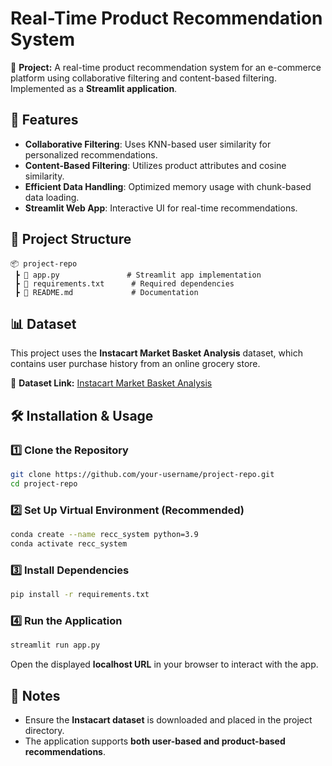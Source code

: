 # **Real-Time Product Recommendation System**  

📌 **Project:** A real-time product recommendation system for an e-commerce platform using collaborative filtering and content-based filtering. Implemented as a **Streamlit application**.  

## **🚀 Features**
- **Collaborative Filtering**: Uses KNN-based user similarity for personalized recommendations.  
- **Content-Based Filtering**: Utilizes product attributes and cosine similarity.  
- **Efficient Data Handling**: Optimized memory usage with chunk-based data loading.  
- **Streamlit Web App**: Interactive UI for real-time recommendations.  

## **📂 Project Structure**
```
📦 project-repo
 ┣ 📜 app.py               # Streamlit app implementation
 ┣ 📜 requirements.txt      # Required dependencies
 ┣ 📜 README.md             # Documentation
```

## **📊 Dataset**
This project uses the **Instacart Market Basket Analysis** dataset, which contains user purchase history from an online grocery store.  

🔗 **Dataset Link:** [Instacart Market Basket Analysis](https://www.kaggle.com/c/instacart-market-basket-analysis/data)  

## **🛠️ Installation & Usage**
### **1️⃣ Clone the Repository**
```sh
git clone https://github.com/your-username/project-repo.git
cd project-repo
```
### **2️⃣ Set Up Virtual Environment (Recommended)**
```sh
conda create --name recc_system python=3.9
conda activate recc_system
```
### **3️⃣ Install Dependencies**
```sh
pip install -r requirements.txt
```
### **4️⃣ Run the Application**
```sh
streamlit run app.py
```
Open the displayed **localhost URL** in your browser to interact with the app.

## **📝 Notes**
- Ensure the **Instacart dataset** is downloaded and placed in the project directory.  
- The application supports **both user-based and product-based recommendations**.  

